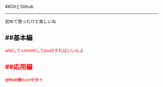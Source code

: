 <!-- reeadme.md -->

##GitとGithub
***
初めて使ったけど楽しいね

##基本編
---
<font color = "Red">addしてcommitしてpushすればいいんよ<font>


##応用編
---


~~github難しいです！~~